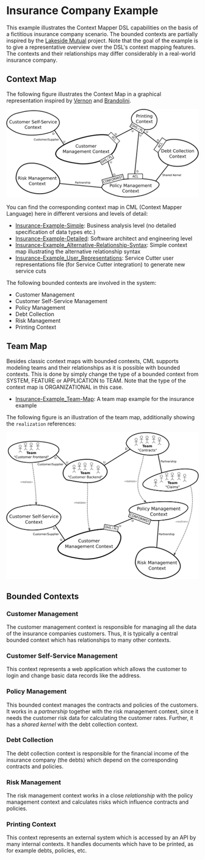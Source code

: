 # Insurance Company Example
This example illustrates the Context Mapper DSL capabilities on the basis of a fictitious insurance company scenario. The bounded contexts are partially inspired by the [Lakeside Mutual](https://github.com/Microservice-API-Patterns/LakesideMutual) project.
Note that the goal of the example is to give a representative overview over the DSL's context mapping features. The contexts and their relationships may differ considerably in a real-world insurance company.

## Context Map
The following figure illustrates the Context Map in a graphical representation inspired by [Vernon][1] and [Brandolini][2].

<img alt="Insurance Company Example Context Map" src="./images/ContextMap-Illustration.png" width="650px">

You can find the corresponding context map in CML (Context Mapper Language) here in different versions and levels of detail: 

 * [Insurance-Example-Simple](./Insurance-Example-Simple.cml): Business analysis level (no detailed specification of data types etc.)
 * [Insurance-Example-Detailed](./Insurance-Example-Detailed.cml): Software architect and engineering level
 * [Insurance-Example_Alternative-Relationship-Syntax](./Insurance-Example_Alternative-Relationship-Syntax.cml): Simple context map illustrating the alternative relationship syntax
 * [Insurance-Example_User_Representations](./Insurance-Example_User_Representations.scl): Service Cutter user representations file (for Service Cutter integration) to generate new service cuts

The following bounded contexts are involved in the system:
 * Customer Management
 * Customer Self-Service Management
 * Policy Management
 * Debt Collection
 * Risk Management
 * Printing Context

## Team Map
Besides classic context maps with bounded contexts, CML supports modeling teams and their relationships as it is possible with bounded contexts. This is done by simply change the type of a bounded context from SYSTEM, FEATURE or APPLICATION to TEAM. Note that the type of the context map is ORGANIZATIONAL in this case.

 * [Insurance-Example_Team-Map](./Insurance-Example_Team-Map.cml): A team map example for the insurance example

The following figure is an illustration of the team map, additionally showing the `realization` references:

<img alt="Insurance Company Example Team Map" src="./images/TeamMap-Illustration.png" width="650px">

## Bounded Contexts
 
### Customer Management
The customer management context is responsible for managing all the data of the insurance companies customers. Thus, it is typically a central bounded context which has relationships to many other contexts.

### Customer Self-Service Management
This context represents a web application which allows the customer to login and change basic data records like the address.

### Policy Management
This bounded context manages the contracts and policies of the customers. It works in a _partnership_ together with the risk management context, since it needs the customer risk data for calculating the customer rates. Further, it has a _shared kernel_ with the debt collection context. 

### Debt Collection
The debt collection context is responsible for the financial income of the insurance company (the debts) which depend on the corresponding contracts and policies.

### Risk Management
The risk management context works in a close _relationship_ with the policy management context and calculates risks which influence contracts and policies.

### Printing Context
This context represents an external system which is accessed by an API by many internal contexts. It handles documents which have to be printed, as for example debts, policies, etc.

[1]: https://www.amazon.de/Implementing-Domain-Driven-Design-Vaughn-Vernon/dp/0321834577
[2]: https://www.infoq.com/articles/ddd-contextmapping
